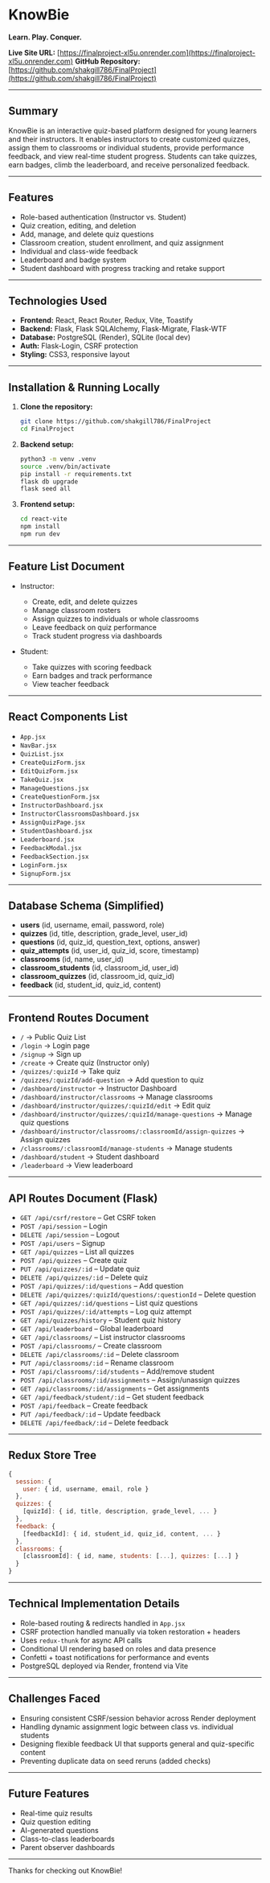 # KnowBie

**Learn. Play. Conquer.**

**Live Site URL:** [https://finalproject-xl5u.onrender.com](https://finalproject-xl5u.onrender.com)
**GitHub Repository:** [https://github.com/shakgill786/FinalProject](https://github.com/shakgill786/FinalProject)

---

## Summary

KnowBie is an interactive quiz-based platform designed for young learners and their instructors. It enables instructors to create customized quizzes, assign them to classrooms or individual students, provide performance feedback, and view real-time student progress. Students can take quizzes, earn badges, climb the leaderboard, and receive personalized feedback.

---

## Features

* Role-based authentication (Instructor vs. Student)
* Quiz creation, editing, and deletion
* Add, manage, and delete quiz questions
* Classroom creation, student enrollment, and quiz assignment
* Individual and class-wide feedback
* Leaderboard and badge system
* Student dashboard with progress tracking and retake support

---

## Technologies Used

* **Frontend:** React, React Router, Redux, Vite, Toastify
* **Backend:** Flask, Flask SQLAlchemy, Flask-Migrate, Flask-WTF
* **Database:** PostgreSQL (Render), SQLite (local dev)
* **Auth:** Flask-Login, CSRF protection
* **Styling:** CSS3, responsive layout

---

## Installation & Running Locally

1. **Clone the repository:**

   ```bash
   git clone https://github.com/shakgill786/FinalProject
   cd FinalProject
   ```
2. **Backend setup:**

   ```bash
   python3 -m venv .venv
   source .venv/bin/activate
   pip install -r requirements.txt
   flask db upgrade
   flask seed all
   ```
3. **Frontend setup:**

   ```bash
   cd react-vite
   npm install
   npm run dev
   ```

---

## Feature List Document

* Instructor:

  * Create, edit, and delete quizzes
  * Manage classroom rosters
  * Assign quizzes to individuals or whole classrooms
  * Leave feedback on quiz performance
  * Track student progress via dashboards

* Student:

  * Take quizzes with scoring feedback
  * Earn badges and track performance
  * View teacher feedback

---

## React Components List

* `App.jsx`
* `NavBar.jsx`
* `QuizList.jsx`
* `CreateQuizForm.jsx`
* `EditQuizForm.jsx`
* `TakeQuiz.jsx`
* `ManageQuestions.jsx`
* `CreateQuestionForm.jsx`
* `InstructorDashboard.jsx`
* `InstructorClassroomsDashboard.jsx`
* `AssignQuizPage.jsx`
* `StudentDashboard.jsx`
* `Leaderboard.jsx`
* `FeedbackModal.jsx`
* `FeedbackSection.jsx`
* `LoginForm.jsx`
* `SignupForm.jsx`

---

## Database Schema (Simplified)

* **users** (id, username, email, password, role)
* **quizzes** (id, title, description, grade\_level, user\_id)
* **questions** (id, quiz\_id, question\_text, options, answer)
* **quiz\_attempts** (id, user\_id, quiz\_id, score, timestamp)
* **classrooms** (id, name, user\_id)
* **classroom\_students** (id, classroom\_id, user\_id)
* **classroom\_quizzes** (id, classroom\_id, quiz\_id)
* **feedback** (id, student\_id, quiz\_id, content)

---

## Frontend Routes Document

* `/` → Public Quiz List
* `/login` → Login page
* `/signup` → Sign up
* `/create` → Create quiz (Instructor only)
* `/quizzes/:quizId` → Take quiz
* `/quizzes/:quizId/add-question` → Add question to quiz
* `/dashboard/instructor` → Instructor Dashboard
* `/dashboard/instructor/classrooms` → Manage classrooms
* `/dashboard/instructor/quizzes/:quizId/edit` → Edit quiz
* `/dashboard/instructor/quizzes/:quizId/manage-questions` → Manage quiz questions
* `/dashboard/instructor/classrooms/:classroomId/assign-quizzes` → Assign quizzes
* `/classrooms/:classroomId/manage-students` → Manage students
* `/dashboard/student` → Student dashboard
* `/leaderboard` → View leaderboard

---

## API Routes Document (Flask)

* `GET /api/csrf/restore` – Get CSRF token
* `POST /api/session` – Login
* `DELETE /api/session` – Logout
* `POST /api/users` – Signup
* `GET /api/quizzes` – List all quizzes
* `POST /api/quizzes` – Create quiz
* `PUT /api/quizzes/:id` – Update quiz
* `DELETE /api/quizzes/:id` – Delete quiz
* `POST /api/quizzes/:id/questions` – Add question
* `DELETE /api/quizzes/:quizId/questions/:questionId` – Delete question
* `GET /api/quizzes/:id/questions` – List quiz questions
* `POST /api/quizzes/:id/attempts` – Log quiz attempt
* `GET /api/quizzes/history` – Student quiz history
* `GET /api/leaderboard` – Global leaderboard
* `GET /api/classrooms/` – List instructor classrooms
* `POST /api/classrooms/` – Create classroom
* `DELETE /api/classrooms/:id` – Delete classroom
* `PUT /api/classrooms/:id` – Rename classroom
* `POST /api/classrooms/:id/students` – Add/remove student
* `POST /api/classrooms/:id/assignments` – Assign/unassign quizzes
* `GET /api/classrooms/:id/assignments` – Get assignments
* `GET /api/feedback/student/:id` – Get student feedback
* `POST /api/feedback` – Create feedback
* `PUT /api/feedback/:id` – Update feedback
* `DELETE /api/feedback/:id` – Delete feedback

---

## Redux Store Tree

```js
{
  session: {
    user: { id, username, email, role }
  },
  quizzes: {
    [quizId]: { id, title, description, grade_level, ... }
  },
  feedback: {
    [feedbackId]: { id, student_id, quiz_id, content, ... }
  },
  classrooms: {
    [classroomId]: { id, name, students: [...], quizzes: [...] }
  }
}
```

---

## Technical Implementation Details

* Role-based routing & redirects handled in `App.jsx`
* CSRF protection handled manually via token restoration + headers
* Uses `redux-thunk` for async API calls
* Conditional UI rendering based on roles and data presence
* Confetti + toast notifications for performance and events
* PostgreSQL deployed via Render, frontend via Vite

---

## Challenges Faced

* Ensuring consistent CSRF/session behavior across Render deployment
* Handling dynamic assignment logic between class vs. individual students
* Designing flexible feedback UI that supports general and quiz-specific content
* Preventing duplicate data on seed reruns (added checks)

---

## Future Features

* Real-time quiz results
* Quiz question editing
* AI-generated questions
* Class-to-class leaderboards
* Parent observer dashboards

---

Thanks for checking out KnowBie!

